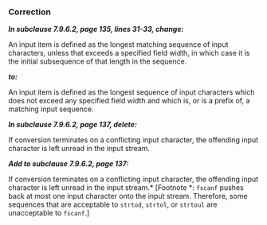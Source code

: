 ### Correction

***In subclause 7.9.6.2, page 135, lines 31-33, change:***

An input item is defined as the longest matching sequence of input characters,
unless that exceeds a specified field width, in which case it is the initial
subsequence of that length in the sequence.

***to:***

An input item is defined as the longest sequence of input characters which does
not exceed any specified field width and which is, or is a prefix of, a matching
input sequence.

***In subclause 7.9.6.2, page 137, delete:***

If conversion terminates on a conflicting input character, the offending input
character is left unread in the input stream.

***Add to subclause 7.9.6.2, page 137:***

If conversion terminates on a conflicting input character, the offending input
character is left unread in the input stream.\* \[Footnote \*: `fscanf` pushes
back at most one input character onto the input stream. Therefore, some
sequences that are acceptable to `strtod`, `strtol`, or `strtoul` are
unacceptable to `fscanf`.]
